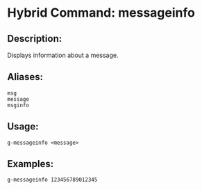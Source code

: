 # Hybrid Command: messageinfo

## Description:
Displays information about a message.

## Aliases:
    msg
    message
    msginfo

## Usage:
    g-messageinfo <message>

## Examples:
    g-messageinfo 123456789012345